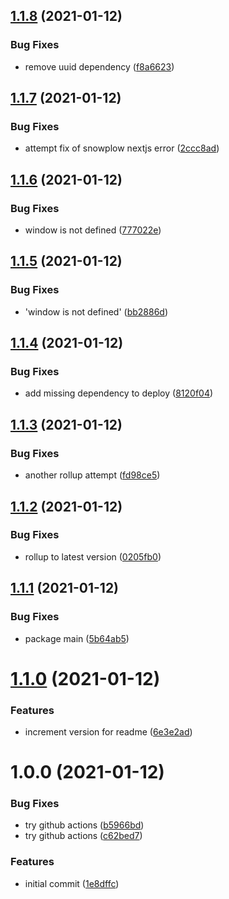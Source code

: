 ## [1.1.8](https://github.com/promotedai/promoted-event-logger-ts/compare/v1.1.7...v1.1.8) (2021-01-12)


### Bug Fixes

* remove uuid dependency ([f8a6623](https://github.com/promotedai/promoted-event-logger-ts/commit/f8a6623f28fc623d4dee684013ebed3941ae1105))

## [1.1.7](https://github.com/promotedai/promoted-event-logger-ts/compare/v1.1.6...v1.1.7) (2021-01-12)


### Bug Fixes

* attempt fix of snowplow nextjs error ([2ccc8ad](https://github.com/promotedai/promoted-event-logger-ts/commit/2ccc8ad2f4ac490735126c5f2c2af77b1c14611f))

## [1.1.6](https://github.com/promotedai/promoted-event-logger-ts/compare/v1.1.5...v1.1.6) (2021-01-12)


### Bug Fixes

* window is not defined ([777022e](https://github.com/promotedai/promoted-event-logger-ts/commit/777022ed4f5015239d0b336577721555679b1efe))

## [1.1.5](https://github.com/promotedai/promoted-event-logger-ts/compare/v1.1.4...v1.1.5) (2021-01-12)


### Bug Fixes

* 'window is not defined' ([bb2886d](https://github.com/promotedai/promoted-event-logger-ts/commit/bb2886df44afb699dd42e5700f56cb5a2c009a20))

## [1.1.4](https://github.com/promotedai/promoted-event-logger-ts/compare/v1.1.3...v1.1.4) (2021-01-12)


### Bug Fixes

* add missing dependency to deploy ([8120f04](https://github.com/promotedai/promoted-event-logger-ts/commit/8120f04cb749b2bcd06a26485b686866523c527b))

## [1.1.3](https://github.com/promotedai/promoted-event-logger-ts/compare/v1.1.2...v1.1.3) (2021-01-12)


### Bug Fixes

* another rollup attempt ([fd98ce5](https://github.com/promotedai/promoted-event-logger-ts/commit/fd98ce514374b1eec8292a1408c81fdf4e77dd65))

## [1.1.2](https://github.com/promotedai/promoted-event-logger-ts/compare/v1.1.1...v1.1.2) (2021-01-12)


### Bug Fixes

* rollup to latest version ([0205fb0](https://github.com/promotedai/promoted-event-logger-ts/commit/0205fb03d4bf407f44a7a3f3b444c59a04e5eb99))

## [1.1.1](https://github.com/promotedai/promoted-event-logger-ts/compare/v1.1.0...v1.1.1) (2021-01-12)


### Bug Fixes

* package main ([5b64ab5](https://github.com/promotedai/promoted-event-logger-ts/commit/5b64ab5ca87935df8707d11dba9bd89715513ee3))

# [1.1.0](https://github.com/promotedai/promoted-event-logger-ts/compare/v1.0.0...v1.1.0) (2021-01-12)


### Features

* increment version for readme ([6e3e2ad](https://github.com/promotedai/promoted-event-logger-ts/commit/6e3e2ad4d1fc4699fad3d185f31453f6abf22308))

# 1.0.0 (2021-01-12)


### Bug Fixes

* try github actions ([b5966bd](https://github.com/promotedai/promoted-event-logger-ts/commit/b5966bdb38de005ac18e4166f34688babefe45be))
* try github actions ([c62bed7](https://github.com/promotedai/promoted-event-logger-ts/commit/c62bed71b90609c39264df26d0e03b1acc06dc0d))


### Features

* initial commit ([1e8dffc](https://github.com/promotedai/promoted-event-logger-ts/commit/1e8dffc30dc451ae56aabf68e94368b9818796c0))
